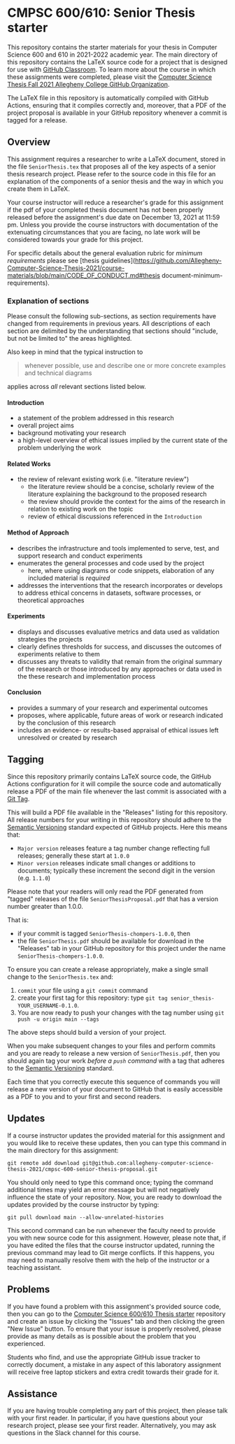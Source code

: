# CMPSC 600/610: Senior Thesis starter

This repository contains the starter materials for your thesis
in Computer Science 600 and 610 in 2021-2022 academic year. The main directory of this repository
contains the LaTeX source code for a project that is designed for use with [GitHub
Classroom](https://classroom.github.com/). To learn more about the course in
which these assignments were completed, please visit the [Computer Science Thesis Fall 2021 Allegheny College GitHub
Organization](https://github.com/allegheny-computer-science-thesis-2021).

The LaTeX file in this repository is automatically compiled with GitHub Actions, ensuring that it compiles correctly and, moreover, that a PDF of the project proposal is available in your GitHub repository whenever a commit is tagged for a release.

## Overview

This assignment requires a researcher to write a LaTeX document, stored in the
file `SeniorThesis.tex` that proposes all of the key aspects of a
senior thesis research project. Please refer to the source code in this file for
an explanation of the components of a senior thesis and the way in
which you create them in LaTeX.

Your course instructor will reduce a researcher's grade for this assignment if
the pdf of your completed thesis document has not been properly released before the
assignment's due date on December 13, 2021 at 11:59 pm. Unless
you provide the course instructors with documentation of the extenuating
circumstances that you are facing, no late work will be considered towards your
grade for this project.

For specific details about the general evaluation rubric for _minimum requirements_ please see [thesis guidelines](https://github.com/Allegheny-Computer-Science-Thesis-2021/course-materials/blob/main/CODE_OF_CONDUCT.md#thesis document-minimum-requirements).

### Explanation of sections

Please consult the following sub-sections, as section requirements have changed from requirements in previous years. All descriptions of each section are delimited by the understanding that sections should "include, but not be limited to" the areas highlighted.

Also keep in mind that the typical instruction to

> whenever possible, use and describe one or more concrete examples and technical diagrams

applies across _all_ relevant sections listed below. 

#### Introduction

* a statement of the problem addressed in this research
* overall project aims
* background motivating your research
* a high-level overview of ethical issues implied by the current state of the problem underlying the work

#### Related Works

* the review of relevant existing work (i.e. "literature review")
  * the literature review should be a concise, scholarly review of the literature explaining the background to the proposed research 
  * the review should provide the context for the aims of the research in relation to existing work on the topic
  * review of ethical discussions referenced in the `Introduction`
  
#### Method of Approach

* describes the infrastructure and tools implemented to serve, test, and support research and conduct experiments
* enumerates the general processes and code used by the project
  * here, where using diagrams or code snippets, elaboration of any included material is _required_
* addresses the interventions that the research incorporates or develops to address ethical concerns in datasets, software processes, or theoretical approaches

#### Experiments

* displays and discusses evaluative metrics and data used as validation strategies the projects
* clearly defines thresholds for success, and discusses the outcomes of experiments relative to them
* discusses any threats to validity that remain from the original summary of the research or those introduced by any approaches or data used in the these research and implementation process

#### Conclusion

* provides a summary of your research and experimental outcomes
* proposes, where applicable, future areas of work or research indicated by the conclusion of this research
* includes an evidence- or results-based appraisal of ethical issues left unresolved or created by research

## Tagging

Since this repository primarily contains LaTeX source code, the GitHub Actions 
configuration for it will compile the source code and automatically release a
PDF of the main file whenever the last commit is associated with a [Git
Tag](https://git-scm.com/book/en/v2/Git-Basics-Tagging). 

This will build a PDF file available in the "Releases" listing
for this repository. All release numbers for your writing in this repository
should adhere to the [Semantic Versioning](http://semver.org/) standard expected
of GitHub projects. Here this means that:

* `Major version` releases feature a tag number change reflecting full releases; generally these start at `1.0.0`
* `Minor version` releases indicate small changes or additions to documents; typically these increment the second digit in the version (e.g. `1.1.0`)

Please note that your readers will only read the PDF generated from "tagged" releases 
of the file `SeniorThesisProposal.pdf` that has a version number greater than
1.0.0. 

That is:

* if your commit is tagged `SeniorThesis-chompers-1.0.0`, then 
* the file `SeniorThesis.pdf` should be available for download in the "Releases" tab in your GitHub repository for this project under the name
`SeniorThesis-chompers-1.0.0`.

To ensure you can create a release appropriately, make a single small change to the
`SeniorThesis.tex` and:

1. `commit` your file using a `git commit` command
2. create your first tag for this repository: type `git tag senior_thesis-YOUR_USERNAME-0.1.0`. 
3. You are now ready to push your changes with the tag number using  `git push -u origin main --tags`

The above steps should build a version of your project.

When you make subsequent changes to your files and perform commits and you are
ready to release a new version of `SeniorThesis.pdf`, then you should
again tag your work _before a `push` command_ with a tag that
adheres to the [Semantic Versioning](http://semver.org/) standard. 

Each time that you correctly execute this sequence of commands you will release a new
version of your document to GitHub that is easily accessible as a PDF to you and
to your first and second readers.

## Updates

If a course instructor updates the provided material for this assignment and
you would like to receive these updates, then you can type this command in the
main directory for this assignment:

```
git remote add download git@github.com:allegheny-computer-science-thesis-2021/cmpsc-600-senior-thesis-proposal.git
```

You should only need to type this command once; typing the command additional
times may yield an error message but will not negatively influence the state of
your repository. Now, you are ready to download the updates provided by the
course instructor by typing:

```
git pull download main --allow-unrelated-histories
```

This second command can be run whenever the faculty need to provide you
with new source code for this assignment. However, please note that, if you have
edited the files that the course instructor updated, running the previous
command may lead to Git merge conflicts. If this happens, you may need to
manually resolve them with the help of the instructor or a teaching assistant.

## Problems

If you have found a problem with this assignment's provided source code, then
you can go to the [Computer Science 600/610 Thesis starter](https://github.com/allegheny-computer-science-thesis-2021/cmpsc-dept-thesis)
repository and create an issue by clicking the "Issues" tab and then clicking
the green "New Issue" button. To ensure that your issue is properly resolved,
please provide as many details as is possible about the problem that you
experienced.

Students who find, and use the appropriate GitHub issue tracker to correctly
document, a mistake in any aspect of this laboratory assignment will receive
free laptop stickers and extra credit towards their grade for it.

## Assistance

If you are having trouble completing any part of this project, then please talk
with your first reader. In particular, if you have questions about your research project, please
see your first reader. Alternatively, you may ask questions in the Slack channel for this course.

